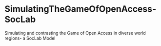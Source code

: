 # SimulatingTheGameOfOpenAccess-SocLab
Simulating and contrasting the Game of Open Access in diverse world regions- a SocLab Model
